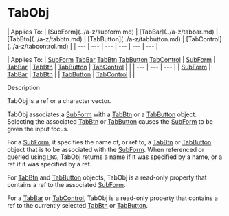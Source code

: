 




<h1 class="heading"><span class="name">TabObj</span></h1>
| Applies To: | [SubForm](../a-z/subform.md) | [TabBar](../a-z/tabbar.md) | [TabBtn](../a-z/tabbtn.md) | [TabButton](../a-z/tabbutton.md) | [TabControl](../a-z/tabcontrol.md) |
| --- | --- | --- | --- | --- | ---  |

| Applies To: | [SubForm](../a-z/subform.md) [TabBar](../a-z/tabbar.md) [TabBtn](../a-z/tabbtn.md) [TabButton](../a-z/tabbutton.md) [TabControl](../a-z/tabcontrol.md) | [SubForm](../a-z/subform.md) | [TabBar](../a-z/tabbar.md) | [TabBtn](../a-z/tabbtn.md) | [TabButton](../a-z/tabbutton.md) | [TabControl](../a-z/tabcontrol.md) |  |
| --- | --- | ---  |
| [SubForm](../a-z/subform.md) | [TabBar](../a-z/tabbar.md) | [TabBtn](../a-z/tabbtn.md) |
| [TabButton](../a-z/tabbutton.md) | [TabControl](../a-z/tabcontrol.md) |  |


Description


TabObj is a ref or a character vector.


TabObj associates a [SubForm](../a-z/subform.md) with a [TabBtn](../a-z/tabbtn.md) or a [TabButton](../a-z/tabbutton.md) object. Selecting the associated [TabBtn](../a-z/tabbtn.md) or [TabButton](../a-z/tabbutton.md) causes the [SubForm](../a-z/subform.md) to be given the input focus.


For a [SubForm](../a-z/subform.md), it specifies the name of, or ref to, a [TabBtn](../a-z/tabbtn.md) or [TabButton](../a-z/tabbutton.md) object that is to be associated with the [SubForm](../a-z/subform.md). When referenced or queried using `⎕WG`, TabObj returns a name if it was specified by a name, or a ref if it was specified by a ref.


For [TabBtn](../a-z/tabbtn.md) and [TabButton](../a-z/tabbutton.md) objects, TabObj is a read-only property that contains a ref to the associated [SubForm](../a-z/subform.md).


For a [TabBar](../a-z/tabbar.md) or [TabControl](../a-z/tabcontrol.md), TabObj is a read-only property that contains a ref to the currently selected [TabBtn](../a-z/tabbtn.md) or [TabButton](../a-z/tabbutton.md).



